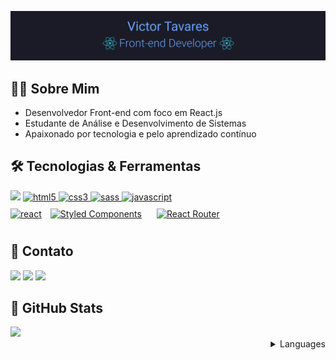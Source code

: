 ![Victor Tavares](./topo.png)

## 👨‍💻 Sobre Mim

 * Desenvolvedor Front-end com foco em React.js</br>
 * Estudante de Análise e Desenvolvimento de Sistemas</br> 
 * Apaixonado por tecnologia e pelo aprendizado contínuo

## 🛠 Tecnologias & Ferramentas

<div>
     <a href="https://github.com/victortavaresdev"><img src="https://img.shields.io/badge/Ubuntu-1A1B27?Ubuntu=for-the-badge&logo=ubuntu&logoColor=0077B5"  height="30" /></a>
  <a href="https://www.w3.org/html/" target="_blank"> <img src="https://img.shields.io/badge/HTML5-1A1B27?logo=html5&logoColor=E34F26" alt="html5" height="25"/> </a>
  <a href="https://www.w3schools.com/css/" target="_blank"> <img src="https://img.shields.io/badge/CSS3-282C34?logo=css3&logoColor=1572B6" alt="css3" height="30"/> </a>
  <a href="https://sass-lang.com" target="_blank"> <img src="https://img.shields.io/badge/Sass-282C34?logo=sass&logoColor=CC6699" alt="sass" height="30"/> </a>
  <a href="https://developer.mozilla.org/en-US/docs/Web/JavaScript" target="_blank"> <img src="https://img.shields.io/badge/JavaScript-282C34?logo=javascript&logoColor=F7DF1E" alt="javascript" height="30"/> </a> </br>
  <a href="https://reactjs.org/" target="_blank"> <img src="https://img.shields.io/badge/React-282C34?logo=react&logoColor=a34fff" alt="react" height="30"/></a> 
  <a href="https://styled-components.com/" target="_blank"><img style="margin: 10px" src="https://img.shields.io/static/v1?label=&message=styled-components&color=282C34&logo=styled-components&logoColor=DB7093" alt="Styled Components" height="30" /></a>
    <a href="https://reactrouter.com/" target="_blank"><img style="margin: 10px" src="https://img.shields.io/badge/React_Router-282C34?logo=reactrouter&logoColor=d6100d" alt="React Router" height="30" /></a>
</div>

## 📩 Contato

<div>

  <a href="https://github.com/victortavaresdev"><img src="https://img.shields.io/badge/GitHub-1A1B27?style=for-the-badge&logo=github&logoColor=white"  height="30" /></a>
 <a href="mailto:victortavaresdev@gmail.com"><img src="https://img.shields.io/badge/Gmail-1A1B27?style=for-the-badge&logo=gmail&logoColor=D14836"  height="30" /></a>
 <a href="https://www.linkedin.com/in/victor-tavares-dev/"><img src="https://img.shields.io/badge/LinkedIn-1A1B27?style=for-the-badge&logo=linkedin&logoColor=0077B5"  height="30" /></a>
</div>

## 🤖 GitHub Stats

<div>
  <img src="https://github-readme-stats.vercel.app/api?username=victortavaresdev&show_icons=true&theme=tokyonight" />  
</div>

<details>
<summary align="right">Languages</summary>
<table align="right">
 <tr><td><a href="README_en.md">English</a></td></tr>
 <tr><td><a href="README.md">Português</a></td></tr>
</table>
</details>



 
